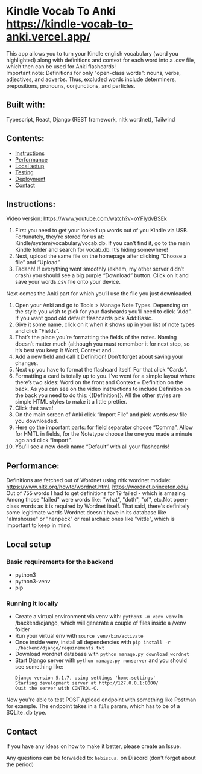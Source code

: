 # Kindle Vocab To Anki<br> https://kindle-vocab-to-anki.vercel.app/
This app allows you to turn your Kindle english vocabulary (word you highlighted) along with definitions and context for each word into a .csv file, which then can be used for Anki flashcards!<br>
Important note: Definitions for only "open-class words": nouns, verbs, adjectives, and adverbs. Thus, excluded words include determiners, prepositions, pronouns, conjunctions, and particles.
## Built with:
Typescript, React, Django (REST framework, nltk wordnet), Tailwind
## Contents:
- [Instructions](#instructions)
- [Performance](#performance)
- [Local setup](#local-setup)
- [Testing]()
- [Deployment]()
- [Contact](#contact)
## Instructions:
Video version: https://www.youtube.com/watch?v=oYFIydvBSEk<br>
1. First you need to get your looked up words out of you Kindle via USB. Fortunately, they’re stored for us at: Kindle/system/vocabulary/vocab.db. If you can’t find it, go to the main Kindle folder and search for vocab.db. It’s hiding somewhere!
2. Next, upload the same file on the homepage after clicking “Choose a file” and “Upload”.
3. Tadahh! If everything went smoothly (ekhem, my other server didn’t crash) you should see a big purple “Download” button. Click on it and save your words.csv file onto your device. 

Next comes the Anki part for which you’ll use the file you just downloaded. 

1. Open your Anki and go to Tools > Manage Note Types. Depending on the style you wish to pick for your flashcards you’ll need to click “Add”. If you want good old default flashcards pick Add:Basic. 
2. Give it some name, click on it when it shows up in your list of note types and click “Fields”. 
3. That’s the place you’re formatting the fields of the notes. Naming doesn’t matter much (although you must remember it for next step, so it’s best you keep it Word, Context and…
4. Add a new field and call it Definition! Don’t forget about saving your changes.
5. Next up you have to format the flashcard itself. For that click “Cards”.
6. Formatting a card is totally up to you. I’ve went for a simple layout where there’s two sides: Word on the front and Context + Definition on the back. As you can see on the video instructions to include Definition on the back you need to do this: {{Definition}}. All the other styles are simple HTML styles to make it a little prettier. 
7. Click that save! 
8. On the main screen of Anki click “Import File” and pick words.csv file you downloaded.
9. Here go the important parts: for field separator choose “Comma”, Allow for HMTL in fields, for the Notetype choose the one you made a minute ago and click “Import”. 
10. You’ll see a new deck name “Default” with all your flashcards!
## Performance:
Definitions are fetched out of Wordnet using nltk wordnet module: https://www.nltk.org/howto/wordnet.html, https://wordnet.princeton.edu/<br>
Out of 755 words I had to get definitions for 19 failed - which is amazing. Among those "failed" were words like: "what", "doth", "of", etc.Not open-class words as it is required by Wordnet itself. That said, there's definitely some legitimate words Wordnet doesn't have in its database like "almshouse" or "henpeck" or real archaic ones like "vittle", which is important to keep in mind. 
## Local setup
### Basic requirements for the backend
- python3
- python3-venv
- pip 
### Running it locally
- Create a virtual environment via venv with:
	`python3 -m venv venv` in /backend/django, which will generate a couple of files inside a /venv folder
- Run your virtual env with `source venv/bin/activate`
- Once inside venv, install all dependencies with 
  `pip install -r ./backend/django/requirements.txt`
- Download wordnet database with `python manage.py download_wordnet`
- Start Django server with `python manage.py runserver` and you should see something like: 
  ```shell
  Django version 5.1.7, using settings 'home.settings'
  Starting development server at http://127.0.0.1:8000/ 
  Quit the server with CONTROL-C.
  ```

Now you're able to test POST /upload endpoint with something like Postman for example. The endpoint takes in a `file` param, which has to be of a SQLite .db type.
## Contact
If you have any ideas on how to make it better, please create an Issue.

Any questions can be forwaded to: `hebiscus.` on Discord (don't forget about the period)
